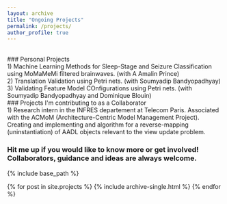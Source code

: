 ```yaml
---
layout: archive
title: "Ongoing Projects"
permalink: /projects/
author_profile: true
---
```

<br/>
### Personal Projects

<br/>
1) Machine Learning Methods for Sleep-Stage and Seizure Classification using MoMaMeMi filtered brainwaves. 
(with A Amalin Prince)

<br/>
2) Translation Validation using Petri nets. 
(with Soumyadip Bandyopadhyay)

<br/>
3) Validating Feature Model COnfigurations using Petri nets. 
(with Soumyadip Bandyopadhyay and Dominique Blouin)

<br/>
### Projects I'm contributing to as a Collaborator

<br/>
1) Research intern in the INFRES departement at Telecom Paris. Associated with the ACMoM (Architecture-Centric Model Management Project). Creating and implementing and algorithm for a reverse-mapping (uninstantiation) of AADL objects relevant to the view update problem.

<br/>

### Hit me up if you would like to know more or get involved! Collaborators, guidance and ideas are always welcome.


{% include base_path %}

{% for post in site.projects %}
  {% include archive-single.html %}
{% endfor %}

